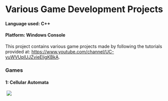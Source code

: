 # Various Game Development Projects 

#### Language used: C++

#### Platform: Windows Console

This project contains various game projects made by following the tutorials provided at: https://www.youtube.com/channel/UC-yuWVUplUJZvieEligKBkA.



### Games 

#### 1: Cellular Automata

​	![](.\OneLoneCoder\assets\CellularAutomata.gif)

​		

